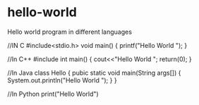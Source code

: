 # hello-world
Hello world program in different languages

//IN C
#include<stdio.h>
void main()
{
   printf("Hello World ");
}

//In C++
#include<iostream>
int main()
{
   cout<<"Hello World ";
   return(0);
}
  
//In Java
class Hello
{
   pubic static void main(String args[])
   {
     System.out.println("Hello World ");
   }
}
 
//In Python
print("Hello World")
  
